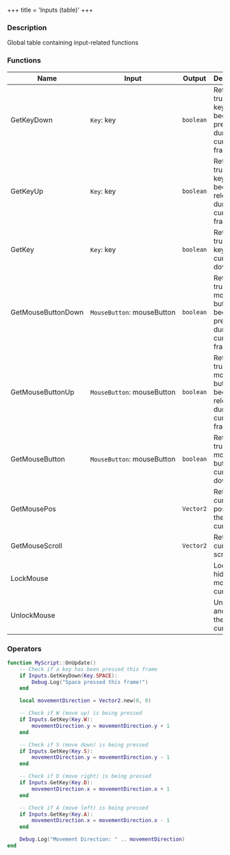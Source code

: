+++
title = 'Inputs (table)'
+++

### Description
Global table containing input-related functions

### Functions
|Name|Input|Output|Description|
|-|-|-|-|
|GetKeyDown|`Key`:&nbsp;key<br>|`boolean`|Returns true if the key has been pressed during the current frame|
|GetKeyUp|`Key`:&nbsp;key<br>|`boolean`|Returns true if the key has been released during the current frame|
|GetKey|`Key`:&nbsp;key<br>|`boolean`|Returns true if the key is currently down|
|GetMouseButtonDown|`MouseButton`:&nbsp;mouseButton<br>|`boolean`|Returns true if the mouse button has been pressed during the current frame|
|GetMouseButtonUp|`MouseButton`:&nbsp;mouseButton<br>|`boolean`|Returns true if the mouse button has been released during the current frame|
|GetMouseButton|`MouseButton`:&nbsp;mouseButton<br>|`boolean`|Returns true if the mouse button is currently down|
|GetMousePos||`Vector2`|Returns the current position of the mouse cursor|
|GetMouseScroll||`Vector2`|Returns the current scroll value|
|LockMouse|||Locks and hides the mouse cursor|
|UnlockMouse|||Unlocks and shows the mouse cursor|

### Operators
```lua
function MyScript::OnUpdate()
    -- Check if a key has been pressed this frame
    if Inputs.GetKeyDown(Key.SPACE):
        Debug.Log("Space pressed this frame!")
    end

    local movementDirection = Vector2.new(0, 0)

    -- Check if W (move up) is being pressed
    if Inputs.GetKey(Key.W):
        movementDirection.y = movementDirection.y + 1
    end

    -- Check if S (move down) is being pressed
    if Inputs.GetKey(Key.S):
        movementDirection.y = movementDirection.y - 1
    end

    -- Check if D (move right) is being pressed
    if Inputs.GetKey(Key.D):
        movementDirection.x = movementDirection.x + 1
    end

    -- Check if A (move left) is being pressed
    if Inputs.GetKey(Key.A):
        movementDirection.x = movementDirection.x - 1
    end

    Debug.Log("Movement Direction: " .. movementDirection)
end
```